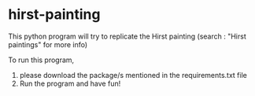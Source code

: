 # hirst-painting
This python program will try to replicate the Hirst painting (search : "Hirst paintings" for more info)

To run this program, 
1. please download the package/s mentioned in the requirements.txt file
2. Run the program and have fun!
